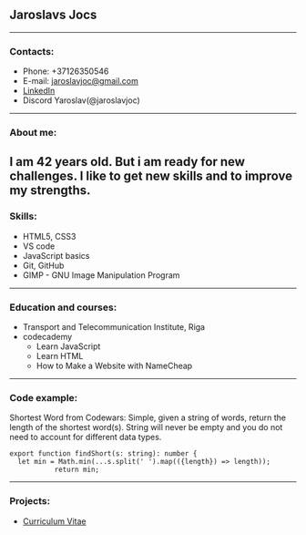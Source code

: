 
## Jaroslavs Jocs
---
### Contacts:
- Phone: +37126350546
- E-mail: jaroslavjoc@gmail.com
- [LinkedIn](https://www.linkedin.com/in/jaroslav-joc-b3a623222/)
- Discord Yaroslav(@jaroslavjoc)
---
### About me:
I am 42 years old. But i am ready for new challenges. I like to get new skills and to improve my strengths.
---
### Skills:
- HTML5, CSS3
- VS code
- JavaScript basics
- Git, GitHub
- GIMP - GNU Image Manipulation Program
---
### Education and courses:
- Transport and Telecommunication Institute, Riga
- codecademy
    - Learn JavaScript
    - Learn HTML
    - How to Make a Website with NameCheap
---
### Code example:
Shortest Word from Codewars: Simple, given a string of words, return the length of the shortest word(s).
String will never be empty and you do not need to account for different data types.

```
export function findShort(s: string): number {
  let min = Math.min(...s.split(' ').map(({length}) => length));
           return min;
```
---
### Projects:
- [Curriculum Vitae](https://jaroslavjoc.github.io/rsschool-cv/cv)